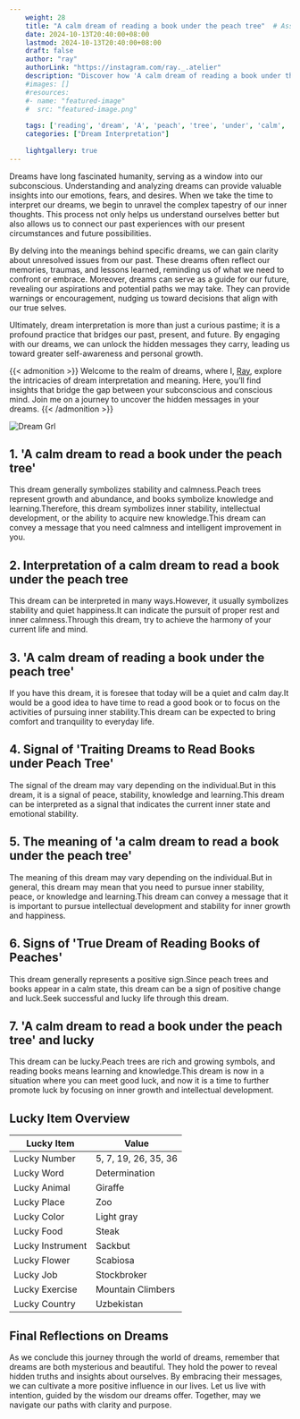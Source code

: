 ```yaml
---
    weight: 28
    title: "A calm dream of reading a book under the peach tree"  # Assuming 'title' column exists
    date: 2024-10-13T20:40:00+08:00
    lastmod: 2024-10-13T20:40:00+08:00
    draft: false
    author: "ray"
    authorLink: "https://instagram.com/ray._.atelier"
    description: "Discover how 'A calm dream of reading a book under the peach tree' can interpret your future and uncover its significant meanings in your life."
    #images: []
    #resources:
    #- name: "featured-image"
    #  src: "featured-image.png"
    
    tags: ['reading', 'dream', 'A', 'peach', 'tree', 'under', 'calm', 'book']
    categories: ["Dream Interpretation"]
    
    lightgallery: true
---
```

    
Dreams have long fascinated humanity, serving as a window into our subconscious. Understanding and analyzing dreams can provide valuable insights into our emotions, fears, and desires. When we take the time to interpret our dreams, we begin to unravel the complex tapestry of our inner thoughts. This process not only helps us understand ourselves better but also allows us to connect our past experiences with our present circumstances and future possibilities.

By delving into the meanings behind specific dreams, we can gain clarity about unresolved issues from our past. These dreams often reflect our memories, traumas, and lessons learned, reminding us of what we need to confront or embrace. Moreover, dreams can serve as a guide for our future, revealing our aspirations and potential paths we may take. They can provide warnings or encouragement, nudging us toward decisions that align with our true selves.

Ultimately, dream interpretation is more than just a curious pastime; it is a profound practice that bridges our past, present, and future. By engaging with our dreams, we can unlock the hidden messages they carry, leading us toward greater self-awareness and personal growth.

{{< admonition >}}
Welcome to the realm of dreams, where I, [Ray](https://instagram.com/ray._.atelier), explore the intricacies of dream interpretation and meaning. Here, you’ll find insights that bridge the gap between your subconscious and conscious mind. Join me on a journey to uncover the hidden messages in your dreams.
{{< /admonition >}}

![Dream Grl](https://cdn.pixabay.com/photo/2017/11/02/03/35/gothic-2910057_1280.jpg "Dream Grl")

## 1. 'A calm dream to read a book under the peach tree'
This dream generally symbolizes stability and calmness.Peach trees represent growth and abundance, and books symbolize knowledge and learning.Therefore, this dream symbolizes inner stability, intellectual development, or the ability to acquire new knowledge.This dream can convey a message that you need calmness and intelligent improvement in you.

## 2. Interpretation of a calm dream to read a book under the peach tree
This dream can be interpreted in many ways.However, it usually symbolizes stability and quiet happiness.It can indicate the pursuit of proper rest and inner calmness.Through this dream, try to achieve the harmony of your current life and mind.

## 3. 'A calm dream of reading a book under the peach tree'
If you have this dream, it is foresee that today will be a quiet and calm day.It would be a good idea to have time to read a good book or to focus on the activities of pursuing inner stability.This dream can be expected to bring comfort and tranquility to everyday life.

## 4. Signal of 'Traiting Dreams to Read Books under Peach Tree'
The signal of the dream may vary depending on the individual.But in this dream, it is a signal of peace, stability, knowledge and learning.This dream can be interpreted as a signal that indicates the current inner state and emotional stability.

## 5. The meaning of 'a calm dream to read a book under the peach tree'
The meaning of this dream may vary depending on the individual.But in general, this dream may mean that you need to pursue inner stability, peace, or knowledge and learning.This dream can convey a message that it is important to pursue intellectual development and stability for inner growth and happiness.

## 6. Signs of 'True Dream of Reading Books of Peaches'
This dream generally represents a positive sign.Since peach trees and books appear in a calm state, this dream can be a sign of positive change and luck.Seek successful and lucky life through this dream.

## 7. 'A calm dream to read a book under the peach tree' and lucky
This dream can be lucky.Peach trees are rich and growing symbols, and reading books means learning and knowledge.This dream is now in a situation where you can meet good luck, and now it is a time to further promote luck by focusing on inner growth and intellectual development.

## Lucky Item Overview
| Lucky Item          | Value              |
|---------------|--------------------|
| Lucky Number        | 5, 7, 19, 26, 35, 36  |
| Lucky Word          | Determination |
| Lucky Animal        | Giraffe |
| Lucky Place         | Zoo     |
| Lucky Color         | Light gray     |
| Lucky Food          | Steak      |
| Lucky Instrument    | Sackbut |
| Lucky Flower        | Scabiosa    |
| Lucky Job           | Stockbroker       |
| Lucky Exercise      | Mountain Climbers  |
| Lucky Country       | Uzbekistan    |


##  Final Reflections on Dreams

As we conclude this journey through the world of dreams, remember that dreams are both mysterious and beautiful. They hold the power to reveal hidden truths and insights about ourselves. By embracing their messages, we can cultivate a more positive influence in our lives. Let us live with intention, guided by the wisdom our dreams offer. Together, may we navigate our paths with clarity and purpose.

